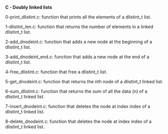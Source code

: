 **C - Doubly linked lists**

0-print_dlistint.c: function that prints all the elements of a dlistint_t list.

1-dlistint_len.c: function that returns the number of elements in a linked dlistint_t list.

2-add_dnodeint.c: function that adds a new node at the beginning of a dlistint_t list.

3-add_dnodeint_end.c: function that adds a new node at the end of a dlistint_t list.

4-free_dlistint.c: function that free a dlistint_t list.

5-get_dnodeint.c: function that returns the nth node of a dlistint_t linked list.

6-sum_dlistint.c: function that returns the sum of all the data (n) of a dlistint_t linked list.

7-insert_dnodeint.c: function that deletes the node at index index of a dlistint_t linked list.

8-delete_dnodeint.c: function that deletes the node at index index of a dlistint_t linked list.
